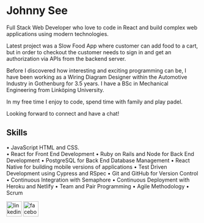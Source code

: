 # Johnny See
Full Stack Web Developer who love to code in React and build complex web applications using modern technologies.

Latest project was a Slow Food App where customer can add food to a cart, but in order to checkout the customer needs to sign in and get an authorization via APIs from the backend server.

Before I discovered how interesting and exciting programming can be, I have been working as a Wiring Diagram Designer within the Automotive Industry in Gothenburg for 3.5 years. I have a BSc in Mechanical Engineering from Linköping University.

In my free time I enjoy to code, spend time with family and play padel.

Looking forward to connect and have a chat!

## Skills
• JavaScript HTML and CSS. <br />
• React for Front End Development
• Ruby on Rails and Node for Back End Development
• PostgreSQL for Back End Database Management
• React Native for building mobile versions of applications
• Test Driven Development using Cypress and RSpec
• Git and GitHub for Version Control
• Continuous Integration with Semaphore
• Continuous Deployment with Heroku and Netlify
• Team and Pair Programming
• Agile Methodology
• Scrum
  
[<img src='https://cdn.jsdelivr.net/npm/simple-icons@3.0.1/icons/linkedin.svg' alt='linkedin' height='40'>](https://www.linkedin.com/in/johnny-see/)  [<img src='https://cdn.jsdelivr.net/npm/simple-icons@3.0.1/icons/facebook.svg' alt='facebook' height='40'>](https://www.facebook.com/jsee2)  

